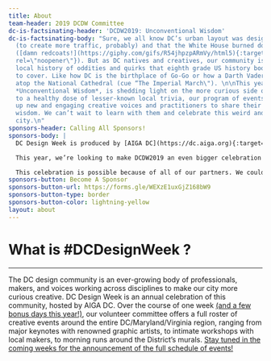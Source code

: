 ```yaml
---
title: About
team-header: 2019 DCDW Committee
dc-is-factsinating-header: 'DCDW2019: Unconventional Wisdom'
dc-is-factsinating-body: "Sure, we all know DC’s urban layout was designed by L’Enfant
  (to create more traffic, probably) and that the White House burned down in 1814
  ([damn redcoats!](https://giphy.com/gifs/R54jhpzpARmVy/html5){:target=\"_blank\"
  rel=\"noopener\"}). But as DC natives and creatives, our community is privy to a
  local history of oddities and quirks that eighth grade US history books tend not
  to cover. Like how DC is the birthplace of Go-Go or how a Darth Vader gargoyle sits
  atop the National Cathedral (cue “The Imperial March\"). \n\nThis year’s theme,
  *Unconventional Wisdom*, is shedding light on the more curious side of DC. In addition
  to a healthy dose of lesser-known local trivia, our program of events will lift
  up new and engaging creative voices and practitioners to share their own unconventional
  wisdom. We can’t wait to learn with them and celebrate this weird and wonderful
  city.\n"
sponsors-header: Calling All Sponsors!
sponsors-body: |
  DC Design Week is produced by [AIGA DC](https://dc.aiga.org){:target="_blank" rel="noopener"}, a volunteer-run, 501(c)3 nonprofit organization, in concert with a consortium of local associations, meetup groups, and small businesses — and planned by a team of creatives from our community (see below!).

  This year, we’re looking to make DCDW2019 an even bigger celebration of the entire DC community — more events, in more places, featuring even more aspects of DC’s curious and creative community. But we can’t do it alone (though we’d certainly try). We’re currently looking for partners who can help make the best DCDW a reality. Whether you’re able to offer space, offer in-kind services, or offer financial support, your contribution will make the difference. Click below to support #DCDesignWeek and be part of the excitement as an ally of the creative community.

  This celebration is possible because of all of our partners. We couldn’t do it without you. Thank you!
sponsors-button: Become A Sponsor
sponsors-button-url: https://forms.gle/WEXzE1uxGjZ168bW9
sponsors-button-type: border
sponsors-button-color: lightning-yellow
layout: about
---
```


# What is #DCDesignWeek ?

---

The DC design community is an ever-growing body of professionals, makers, and voices working across disciplines to make our city more curious creative. DC Design Week is an annual celebration of this community, hosted by AIGA DC. Over the course of one week [(and a few bonus days this year!)](/carnegie-library/), our volunteer committee offers a full roster of creative events around the entire DC/Maryland/Virginia region, ranging from major keynotes with renowned graphic artists, to intimate workshops with local makers, to morning runs around the District’s murals. [Stay tuned in the coming weeks for the announcement of the full schedule of events!](#subscribe)